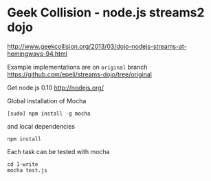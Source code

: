 # Geek Collision - node.js streams2 dojo

http://www.geekcollision.org/2013/03/dojo-nodejs-streams-at-hemingways-94.html

Example implementations are on `original` branch https://github.com/epeli/streams-dojo/tree/original

Get node.js 0.10 http://nodejs.org/

Global installation of Mocha

    [sudo] npm install -g mocha

and local dependencies

    npm install

Each task can be tested with mocha

    cd 1-write
    mocha test.js

